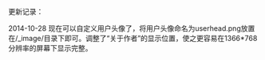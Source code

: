 更新记录：

2014-10-28 现在可以自定义用户头像了，将用户头像命名为userhead.png放置在/_image/目录下即可。调整了“关于作者”的显示位置，使之更容易在1366*768分辨率的屏幕下显示完整。